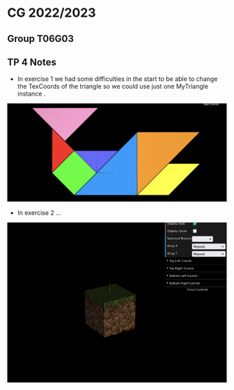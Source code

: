# CG 2022/2023

## Group T06G03

## TP 4 Notes

- In exercise 1 we had some difficulties in the start to be able to change the TexCoords of the triangle so we could use just one MyTriangle instance .

![Screenshot 1](screenshots/cg-t06g03-tp4-1.png)

- In exercise 2 ...

![Screenshot 2](screenshots/cg-t06g03-tp4-2.png)
